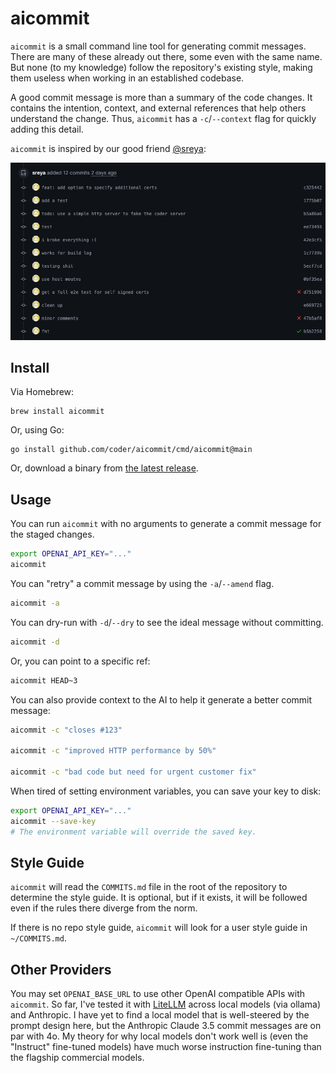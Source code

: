 # aicommit

`aicommit` is a small command line tool for generating commit messages. There
are many of these already out there, some even with the same name. But none
(to my knowledge) follow the repository's existing style, making
them useless when working in an established codebase.

A good commit message is more than a summary of the code changes. It contains
the intention, context, and external references that help others understand the
change. Thus, `aicommit` has a `-c`/`--context` flag for quickly adding
this detail.

`aicommit` is inspired by our good friend [@sreya](https://github.com/sreya):

![sreya-log](./img/sreya-log.png)


## Install

Via Homebrew:
```
brew install aicommit
```

Or, using Go:

```
go install github.com/coder/aicommit/cmd/aicommit@main
```

Or, download a binary from [the latest release](https://github.com/coder/aicommit/releases).

## Usage

You can run `aicommit` with no arguments to generate a commit message for the
staged changes.

```bash
export OPENAI_API_KEY="..."
aicommit
```

You can "retry" a commit message by using the `-a`/`--amend` flag.

```bash
aicommit -a
```

You can dry-run with `-d`/`--dry` to see the ideal message without committing.

```bash
aicommit -d
```

Or, you can point to a specific ref:

```bash
aicommit HEAD~3
```

You can also provide context to the AI to help it generate a better commit message:

```bash
aicommit -c "closes #123"

aicommit -c "improved HTTP performance by 50%"

aicommit -c "bad code but need for urgent customer fix"
```

When tired of setting environment variables, you can save your key to disk:

```bash
export OPENAI_API_KEY="..."
aicommit --save-key
# The environment variable will override the saved key.
```

## Style Guide

`aicommit` will read the `COMMITS.md` file in the root of the repository to
determine the style guide. It is optional, but if it exists, it will be followed
even if the rules there diverge from the norm.

If there is no repo style guide, `aicommit` will look for a user style guide
in `~/COMMITS.md`.

## Other Providers

You may set `OPENAI_BASE_URL` to use other OpenAI compatible APIs with `aicommit`.
So far, I've tested it with [LiteLLM](https://github.com/BerriAI/litellm) across
local models (via ollama) and Anthropic. I have yet to find a local model
that is well-steered by the prompt design here, but the Anthropic Claude 3.5
commit messages are on par with 4o. My theory for why local models don't work well
is (even the "Instruct" fine-tuned models) have much worse instruction
fine-tuning than the flagship commercial models.